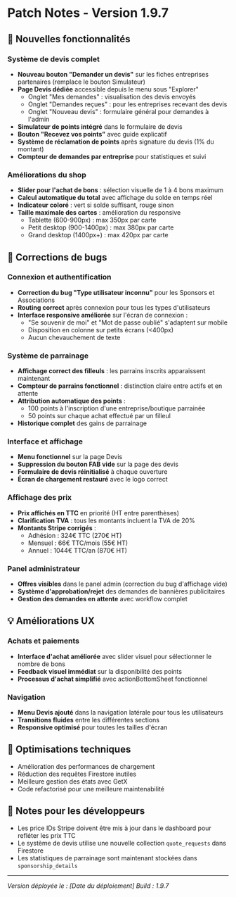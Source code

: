 # Patch Notes - Version 1.9.7

## 🎉 Nouvelles fonctionnalités

### Système de devis complet
- **Nouveau bouton "Demander un devis"** sur les fiches entreprises partenaires (remplace le bouton Simulateur)
- **Page Devis dédiée** accessible depuis le menu sous "Explorer"
  - Onglet "Mes demandes" : visualisation des devis envoyés
  - Onglet "Demandes reçues" : pour les entreprises recevant des devis
  - Onglet "Nouveau devis" : formulaire général pour demandes à l'admin
- **Simulateur de points intégré** dans le formulaire de devis
- **Bouton "Recevez vos points"** avec guide explicatif
- **Système de réclamation de points** après signature du devis (1% du montant)
- **Compteur de demandes par entreprise** pour statistiques et suivi

### Améliorations du shop
- **Slider pour l'achat de bons** : sélection visuelle de 1 à 4 bons maximum
- **Calcul automatique du total** avec affichage du solde en temps réel
- **Indicateur coloré** : vert si solde suffisant, rouge sinon
- **Taille maximale des cartes** : amélioration du responsive
  - Tablette (600-900px) : max 350px par carte
  - Petit desktop (900-1400px) : max 380px par carte
  - Grand desktop (1400px+) : max 420px par carte

## 🐛 Corrections de bugs

### Connexion et authentification
- **Correction du bug "Type utilisateur inconnu"** pour les Sponsors et Associations
- **Routing correct** après connexion pour tous les types d'utilisateurs
- **Interface responsive améliorée** sur l'écran de connexion :
  - "Se souvenir de moi" et "Mot de passe oublié" s'adaptent sur mobile
  - Disposition en colonne sur petits écrans (<400px)
  - Aucun chevauchement de texte

### Système de parrainage
- **Affichage correct des filleuls** : les parrains inscrits apparaissent maintenant
- **Compteur de parrains fonctionnel** : distinction claire entre actifs et en attente
- **Attribution automatique des points** :
  - 100 points à l'inscription d'une entreprise/boutique parrainée
  - 50 points sur chaque achat effectué par un filleul
- **Historique complet** des gains de parrainage

### Interface et affichage
- **Menu fonctionnel** sur la page Devis
- **Suppression du bouton FAB vide** sur la page des devis
- **Formulaire de devis réinitialisé** à chaque ouverture
- **Écran de chargement restauré** avec le logo correct

### Affichage des prix
- **Prix affichés en TTC** en priorité (HT entre parenthèses)
- **Clarification TVA** : tous les montants incluent la TVA de 20%
- **Montants Stripe corrigés** : 
  - Adhésion : 324€ TTC (270€ HT)
  - Mensuel : 66€ TTC/mois (55€ HT)
  - Annuel : 1044€ TTC/an (870€ HT)

### Panel administrateur
- **Offres visibles** dans le panel admin (correction du bug d'affichage vide)
- **Système d'approbation/rejet** des demandes de bannières publicitaires
- **Gestion des demandes en attente** avec workflow complet

## 💡 Améliorations UX

### Achats et paiements
- **Interface d'achat améliorée** avec slider visuel pour sélectionner le nombre de bons
- **Feedback visuel immédiat** sur la disponibilité des points
- **Processus d'achat simplifié** avec actionBottomSheet fonctionnel

### Navigation
- **Menu Devis ajouté** dans la navigation latérale pour tous les utilisateurs
- **Transitions fluides** entre les différentes sections
- **Responsive optimisé** pour toutes les tailles d'écran

## 🔧 Optimisations techniques

- Amélioration des performances de chargement
- Réduction des requêtes Firestore inutiles
- Meilleure gestion des états avec GetX
- Code refactorisé pour une meilleure maintenabilité

## 📝 Notes pour les développeurs

- Les price IDs Stripe doivent être mis à jour dans le dashboard pour refléter les prix TTC
- Le système de devis utilise une nouvelle collection `quote_requests` dans Firestore
- Les statistiques de parrainage sont maintenant stockées dans `sponsorship_details`

---

*Version déployée le : [Date du déploiement]*
*Build : 1.9.7*